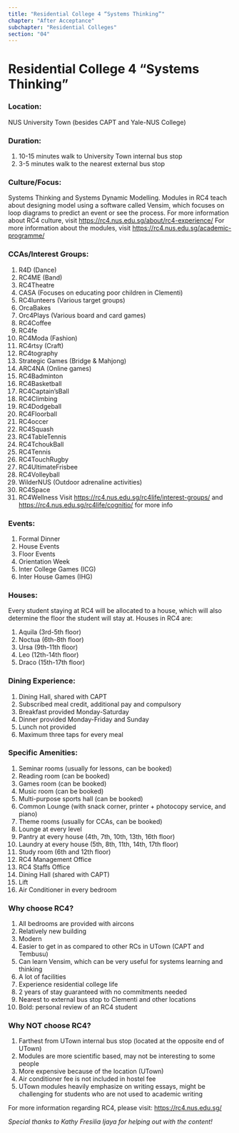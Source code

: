 ```yaml
---
title: "Residential College 4 “Systems Thinking”"
chapter: "After Acceptance"
subchapter: "Residential Colleges"
section: "04"
---
```


# Residential College 4 “Systems Thinking”

### Location:

NUS University Town (besides CAPT and Yale-NUS College)

### Duration:

1. 10-15 minutes walk to University Town internal bus stop
2. 3-5 minutes walk to the nearest external bus stop

### Culture/Focus:

Systems Thinking and Systems Dynamic Modelling. Modules in RC4 teach about designing model using a software called Vensim, which focuses on loop diagrams to predict an event or see the process.
For more information about RC4 culture, visit https://rc4.nus.edu.sg/about/rc4-experience/
For more information about the modules, visit https://rc4.nus.edu.sg/academic-programme/

### CCAs/Interest Groups:

1. R4D (Dance)
2. RC4ME (Band)
3. RC4Theatre
4. CASA (Focuses on educating poor children in Clementi)
5. RC4lunteers (Various target groups)
6. OrcaBakes
7. Orc4Plays (Various board and card games)
8. RC4Coffee
9. RC4fe
10. RC4Moda (Fashion)
11. RC4rtsy (Craft)
12. RC4tography
13. Strategic Games (Bridge & Mahjong)
14. ARC4NA (Online games)
15. RC4Badminton
16. RC4Basketball
17. RC4Captain’sBall
18. RC4Climbing
19. RC4Dodgeball
20. RC4Floorball
21. RC4occer
22. RC4Squash
23. RC4TableTennis
24. RC4TchoukBall
25. RC4Tennis
26. RC4TouchRugby
27. RC4UltimateFrisbee
28. RC4Volleyball
29. WilderNUS (Outdoor adrenaline activities)
30. RC4Space
31. RC4Wellness
    Visit https://rc4.nus.edu.sg/rc4life/interest-groups/ and https://rc4.nus.edu.sg/rc4life/cognitio/ for more info

### Events:

1. Formal Dinner
2. House Events
3. Floor Events
4. Orientation Week
5. Inter College Games (ICG)
6. Inter House Games (IHG)

### Houses:

Every student staying at RC4 will be allocated to a house, which will also determine the floor the student will stay at. Houses in RC4 are:

1. Aquila (3rd-5th floor)
2. Noctua (6th-8th floor)
3. Ursa (9th-11th floor)
4. Leo (12th-14th floor)
5. Draco (15th-17th floor)

### Dining Experience:

1. Dining Hall, shared with CAPT
2. Subscribed meal credit, additional pay and compulsory
3. Breakfast provided Monday-Saturday
4. Dinner provided Monday-Friday and Sunday
5. Lunch not provided
6. Maximum three taps for every meal

### Specific Amenities:

1. Seminar rooms (usually for lessons, can be booked)
2. Reading room (can be booked)
3. Games room (can be booked)
4. Music room (can be booked)
5. Multi-purpose sports hall (can be booked)
6. Common Lounge (with snack corner, printer + photocopy service, and piano)
7. Theme rooms (usually for CCAs, can be booked)
8. Lounge at every level
9. Pantry at every house (4th, 7th, 10th, 13th, 16th floor)
10. Laundry at every house (5th, 8th, 11th, 14th, 17th floor)
11. Study room (6th and 12th floor)
12. RC4 Management Office
13. RC4 Staffs Office
14. Dining Hall (shared with CAPT)
15. Lift
16. Air Conditioner in every bedroom

### Why choose RC4?

1. All bedrooms are provided with aircons
2. Relatively new building
3. Modern
4. Easier to get in as compared to other RCs in UTown (CAPT and Tembusu)
5. Can learn Vensim, which can be very useful for systems learning and thinking
6. A lot of facilities
7. Experience residential college life
8. 2 years of stay guaranteed with no commitments needed
9. Nearest to external bus stop to Clementi and other locations
10. Bold: personal review of an RC4 student

### Why NOT choose RC4?

1. Farthest from UTown internal bus stop (located at the opposite end of UTown)
2. Modules are more scientific based, may not be interesting to some people
3. More expensive because of the location (UTown)
4. Air conditioner fee is not included in hostel fee
5. UTown modules heavily emphasize on writing essays, might be challenging for students who are not used to academic writing

For more information regarding RC4, please visit: https://rc4.nus.edu.sg/

_Special thanks to Kathy Fresilia Ijaya for helping out with the content!_
